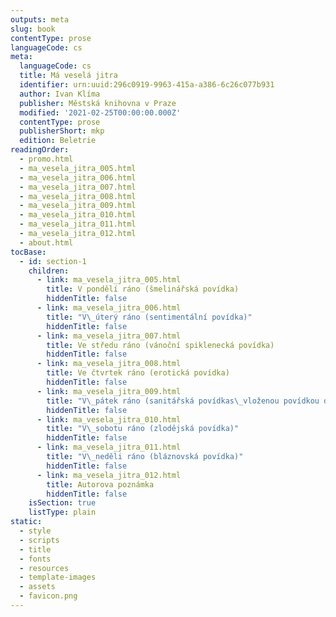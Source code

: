 ```yaml
---
outputs: meta
slug: book
contentType: prose
languageCode: cs
meta:
  languageCode: cs
  title: Má veselá jitra
  identifier: urn:uuid:296c0919-9963-415a-a386-6c26c077b931
  author: Ivan Klíma
  publisher: Městská knihovna v Praze
  modified: '2021-02-25T00:00:00.000Z'
  contentType: prose
  publisherShort: mkp
  edition: Beletrie
readingOrder:
  - promo.html
  - ma_vesela_jitra_005.html
  - ma_vesela_jitra_006.html
  - ma_vesela_jitra_007.html
  - ma_vesela_jitra_008.html
  - ma_vesela_jitra_009.html
  - ma_vesela_jitra_010.html
  - ma_vesela_jitra_011.html
  - ma_vesela_jitra_012.html
  - about.html
tocBase:
  - id: section-1
    children:
      - link: ma_vesela_jitra_005.html
        title: V pondělí ráno (šmelinářská povídka)
        hiddenTitle: false
      - link: ma_vesela_jitra_006.html
        title: "V\_úterý ráno (sentimentální povídka)"
        hiddenTitle: false
      - link: ma_vesela_jitra_007.html
        title: Ve středu ráno (vánoční spiklenecká povídka)
        hiddenTitle: false
      - link: ma_vesela_jitra_008.html
        title: Ve čtvrtek ráno (erotická povídka)
        hiddenTitle: false
      - link: ma_vesela_jitra_009.html
        title: "V\_pátek ráno (sanitářská povídkas\_vloženou povídkou do krabice)"
        hiddenTitle: false
      - link: ma_vesela_jitra_010.html
        title: "V\_sobotu ráno (zlodějská povídka)"
        hiddenTitle: false
      - link: ma_vesela_jitra_011.html
        title: "V\_neděli ráno (bláznovská povídka)"
        hiddenTitle: false
      - link: ma_vesela_jitra_012.html
        title: Autorova poznámka
        hiddenTitle: false
    isSection: true
    listType: plain
static:
  - style
  - scripts
  - title
  - fonts
  - resources
  - template-images
  - assets
  - favicon.png
---
```

